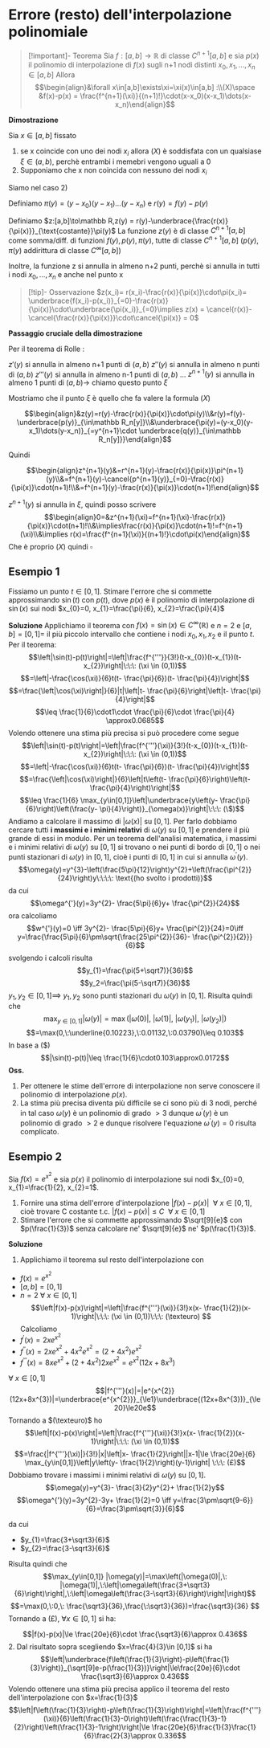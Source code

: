 # Errore (resto) dell'interpolazione polinomiale

>[!important]-  Teorema
>Sia $f:[a,b]\to\mathbb R$ di classe $C^{n+1}[a,b]$ e sia $p(x)$ il polinomio di interpolazione di $f(x)$ sugli n+1 nodi distinti $x_0,x_1,\dots,x_n\in[a,b]$
>Allora 
>$$\begin{align}&\forall x\in[a,b]\exists\xi=\xi(x)\in[a,b] :\\(X)\space &f(x)-p(x) = \frac{f^{n+1}(\xi)}{(n+1)!}\cdot(x-x_0)(x-x_1)\dots(x-x_n)\end{align}$$

**Dimostrazione**

Sia $x\in[a,b]$ fissato

1) se x coincide con uno dei nodi $x_i$ allora $(X)$ è soddisfata con un qualsiase $\xi\in(a,b)$, perchè entrambi i memebri vengono uguali a 0
2) Supponiamo che x non coincida con nessuno dei nodi $x_i$

Siamo nel caso 2)

Definiamo $\pi(y) = (y-x_0)(y-x_1)\dots(y-x_n)$ e $r(y) = f(y)-p(y)$

Definiamo $z:[a,b]\to\mathbb R,z(y) = r(y)-\underbrace{\frac{r(x)}{\pi(x)}}_{\text{costante}}\pi(y)$
La funzione $z(y)$ è di classe $C^{n+1}[a,b]$ come somma/diff. di funzioni $f(y),p(y),\pi(y)$, tutte di classe $C^{n+1}[a,b]$ ($p(y),\pi(y)$ addirittura di classe $C^\infty[a,b]$)

Inoltre, la funzione z si annulla in almeno n+2 punti, perchè si annulla in tutti i nodi $x_0,\dots,x_n$ e anche nel punto x

>[!tip]- Osservazione
>$z(x_i)= r(x_i)-\frac{r(x)}{\pi(x)}\cdot\pi(x_i)= \underbrace{f(x_i)-p(x_i)}_{=0}-\frac{r(x)}{\pi(x)}\cdot\underbrace{\pi(x_i)}_{=0}\implies z(x) = \cancel{r(x)}-\cancel{\frac{r(x)}{\pi(x)}}\cdot\cancel{\pi(x)} = 0$

**Passaggio cruciale della dimostrazione**

Per il teorema di Rolle :

$z'(y)$ si annulla in almeno n+1 punti di $(a,b)$
$z''(y)$ si annulla in almeno n punti di $(a,b)$
$z'''(y)$ si annulla in almeno n-1 punti di $(a,b)$
...
$z^{n+1}(y)$ si annulla in almeno 1 punti di $(a,b)\to$ chiamo questo punto $\xi$

Mostriamo che il punto $\xi$ è quello che fa valere la formula $(X)$

$$\begin{align}&z(y)=r(y)-\frac{r(x)}{\pi(x)}\cdot\pi(y)\\&r(y)=f(y)-\underbrace{p(y)}_{\in\mathbb R_n[y]}\\&\underbrace{\pi(y)=(y-x_0)(y-x_1)\dots(y-x_n)}_{=y^{n+1}\cdot \underbrace{q(y)}_{\in\mathbb R_n[y]}}\end{align}$$

Quindi

$$\begin{align}z^{n+1}(y)&=r^{n+1}(y)-\frac{r(x)}{\pi(x)}\pi^{n+1}(y)\\&=f^{n+1}(y)-\cancel{p^{n+1}(y)}_{=0}-\frac{r(x)}{\pi(x)}\cdot(n+1)!\\&=f^{n+1}(y)-\frac{r(x)}{\pi(x)}\cdot(n+1)!\end{align}$$

$z^{n+1}(y)$ si annulla in $\xi$, quindi posso scrivere 
$$\begin{align}0=&z^{n+1}(\xi)=f^{n+1}(\xi)-\frac{r(x)}{\pi(x)}\cdot(n+1)!\\&\implies\frac{r(x)}{\pi(x)}\cdot(n+1)!=f^{n+1}(\xi)\\&\implies r(x)=\frac{f^{n+1}(\xi)}{(n+1)!}\cdot\pi(x)\end{align}$$
Che è proprio $(X)$ quindi $\square$

## Esempio 1

Fissiamo un punto $t\in [0,1]$. Stimare l'errore che si commette approssimando $\sin(t)$ con $p(t)$, dove $p(x)$ è il polinomio di interpolazione di $\sin(x)$ sui nodi $x_{0}=0, x_{1}=\frac{\pi}{6}, x_{2}=\frac{\pi}{4}$

**Soluzione**
Applichiamo il teorema con $f(x)=\sin(x)\in C^{\infty}(\mathbb R)$ e $n=2$ e $[a,b]=[0,1]=$ il più piccolo intervallo che contiene i nodi $x_0,x_1,x_2$ e il punto $t$. Per il teorema: $$\left|\sin(t)-p(t)\right|=\left|\frac{f^{'''}}{3!}(t-x_{0})(t-x_{1})(t-x_{2})\right|\:\:\: (\xi \in (0,1))$$ $$=\left|-\frac{\cos(\xi)}{6}t(t- \frac{\pi}{6})(t- \frac{\pi}{4})\right|$$ $$=\frac{\left|\cos(\xi)\right|}{6}|t|\left|t- \frac{\pi}{6}\right|\left|t- \frac{\pi}{4}\right|$$ $$\leq \frac{1}{6}\cdot1\cdot \frac{\pi}{6}\cdot \frac{\pi}{4} \approx0.0685$$
Volendo ottenere una stima più precisa si può procedere come segue $$\left|\sin(t)-p(t)\right|=\left|\frac{f^{'''}(\xi)}{3!}(t-x_{0})(t-x_{1})(t-x_{2})\right|\:\:\: (\xi \in (0,1))$$ $$=\left|-\frac{\cos(\xi)}{6}t(t- \frac{\pi}{6})(t- \frac{\pi}{4})\right|$$ $$=\frac{\left|\cos(\xi)\right|}{6}\left|t\left(t- \frac{\pi}{6}\right)\left(t- \frac{\pi}{4}\right)\right|$$ $$\leq \frac{1}{6} \max_{y\in[0,1]}\left|\underbrace{y\left(y- \frac{\pi}{6}\right)\left(\frac{y- \pi}{4}\right)}_{\omega(x)}\right|\:\:\: (\$)$$
Andiamo a calcolare il massimo di $|\omega(x)|$ su $[0,1]$.
Per farlo dobbiamo cercare tutti **i massimi e i minimi relativi** di $\omega(y)$ su $[0,1]$ e prendere il più grande di essi in modulo.
Per un teorema dell'analisi matematica, i massimi e i minimi relativi di $\omega(y)$ su $[0,1]$ si trovano o nei punti di bordo di $[0,1]$ o nei punti stazionari di $\omega(y)$ in $[0,1]$, cioè i punti di $[0,1]$ in cui si annulla $\omega^{'}(y)$.
$$\omega(y)=y^{3}-\left(\frac{5\pi}{12}\right)y^{2}+\left(\frac{\pi^{2}}{24}\right)y\:\:\:\: \text{(ho svolto i prodotti)}$$
da cui $$\omega^{'}(y)=3y^{2}- \frac{5\pi}{6}y+ \frac{\pi^{2}}{24}$$ ora calcoliamo $$w^{'}(y)=0 \iff 3y^{2}- \frac{5\pi}{6}y+ \frac{\pi^{2}}{24}=0\iff y=\frac{\frac{5\pi}{6}\pm\sqrt{\frac{25\pi^{2}}{36}- \frac{\pi^{2}}{2}}}{6}$$
svolgendo i calcoli risulta $$y_{1}=\frac{\pi(5+\sqrt7)}{36}$$$$y_2=\frac{\pi(5-\sqrt7)}{36}$$
$y_{1},y_{2}\in [0,1]\implies$ $y_{1},y_{2}$ sono punti stazionari du $\omega(y)$ in $[0,1]$. 
Risulta quindi che $$\max_{y\in[0,1]}|\omega(y)|=\max(|\omega(0)|,\:|\omega(1)|,\:|\omega(y_{1})|,\:|\omega(y_{2})|)$$$$=\max(0,\:\underline{0.10223},\:0.01132,\:0.03790)\leq 0.103$$
In base a $(\$)$ $$|\sin(t)-p(t)|\leq \frac{1}{6}\cdot0.103\approx0.0172$$
**Oss.**
1. Per ottenere le stime dell'errore di interpolazione non serve conoscere il polinomio di interpolazione $p(x)$.
2. La stima più precisa diventa più difficile se ci sono più di 3 nodi, perché in tal caso $\omega(y)$ è un polinomio di grado $>3$ dunque $\omega^{'}(y)$ è un polinomio di grado $>2$  e dunque risolvere l'equazione $\omega^{'}(y)=0$ risulta complicato.
## Esempio 2

Sia $f(x)=e^{x^{2}}$ e sia $p(x)$ il polinomio di interpolazione sui nodi $x_{0}=0, x_{1}=\frac{1}{2}, x_{2}=1$.
1. Fornire una stima dell'errore d'interpolazione $|f(x)-p(x)|\:\: \forall\:x\in[0,1]$, cioè trovare C costante t.c. $|f(x)-p(x)|\le C\:\: \forall\:x\in[0,1]$
2. Stimare l'errore che si commette approssimando $\sqrt[9]{e}$ con $p(\frac{1}{3})$ senza calcolare ne' $\sqrt[9]{e}$ ne' $p(\frac{1}{3})$.

**Soluzione**
1. Applichiamo il teorema sul resto dell'interpolazione con 
- $f(x)=e^{x^{2}}$
- $[a,b]=[0,1]$
- $n=2$
$\forall \: x \in[0,1]$
$$\left|f(x)-p(x)\right|=\left|\frac{f^{'''}(\xi)}{3!}x(x- \frac{1}{2})(x-1)\right|\:\:\: (\xi \in (0,1))\:\:\: (\texteuro) $$ Calcoliamo 
- $f^{'}(x)=2xe^{x^{2}}$ 
- $f^{''}(x)=2xe^{x^{2}}+4x^{2}e^{x^{2}}=(2+4x^{2})e^{x^{2}}$ 
- $f^{'''}(x)=8xe^{x^{2}}+(2+4x^{2})2xe^{x^{2}}=e^{x^{2}}(12x+8x^{3})$

$\forall\: x \in [0,1]$ $$|f^{'''}(x)|=|e^{x^{2}}(12x+8x^{3})|=\underbrace{e^{x^{2}}}_{\le1}\underbrace{(12x+8x^{3})}_{\le20}\le20e$$
Tornando a $(\texteuro)$ ho
$$\left|f(x)-p(x)\right|=\left|\frac{f^{'''}(\xi)}{3!}x(x- \frac{1}{2})(x-1)\right|\:\:\: (\xi \in (0,1))$$$$=\frac{|f^{'''}(\xi)|}{3!}|x|\left|x- \frac{1}{2}\right||x-1|\le \frac{20e}{6} \max_{y\in[0,1]}\left|y\left(y- \frac{1}{2}\right)(y-1)\right| \:\:\: (£)$$
Dobbiamo trovare i massimi  i minimi relativi di $\omega(y)$ su $[0,1]$.
$$\omega(y)=y^{3}- \frac{3}{2}y^{2}+ \frac{1}{2}y$$ 
$$\omega^{'}(y)=3y^{2}-3y+ \frac{1}{2}=0 \iff y=\frac{3\pm\sqrt{9-6}}{6}=\frac{3\pm\sqrt{3}}{6}$$

da cui 
- $y_{1}=\frac{3+\sqrt3}{6}$
- $y_{2}=\frac{3-\sqrt3}{6}$

Risulta quindi che $$\max_{y\in[0,1]} |\omega(y)|=\max\left(|\omega(0)|,\: |\omega(1)|,\:\left|\omega\left(\frac{3+\sqrt3}{6}\right)\right|,\:\left|\omega\left(\frac{3-\sqrt3}{6}\right)\right|\right)$$ $$=\max(0,\:0,\: \frac{\sqrt3}{36},\frac{\:\sqrt3}{36})=\frac{\sqrt3}{36} $$
Tornando a $(£)$, $\forall x \in [0,1]$ si ha: 

$$|f(x)-p(x)|\le \frac{20e}{6}\cdot \frac{\sqrt3}{6}\approx 0.436$$ 
2. Dal risultato sopra scegliendo $x=\frac{4}{3}\in [0,1]$ si ha $$\left|\underbrace{f\left(\frac{1}{3}\right)-p\left(\frac{1}{3}\right)}_{\sqrt[9]e-p(\frac{1}{3})}\right|\le\frac{20e}{6}\cdot \frac{\sqrt3}{6}\approx 0.436$$ Volendo ottenere una stima più precisa applico il teorema del resto dell'interpolazione con $x=\frac{1}{3}$ $$\left|f\left(\frac{1}{3}\right)-p\left(\frac{1}{3}\right)\right|=\left|\frac{f^{'''}(\xi)}{6}\left(\frac{1}{3}-0\right)\left(\frac{\frac{1}{3}-1}{2}\right)\left(\frac{1}{3}-1\right)\right|\le \frac{20e}{6}\frac{1}{3}\frac{1}{6}\frac{2}{3}\approx 0.336$$